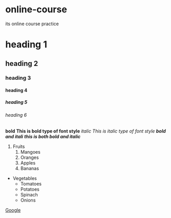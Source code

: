 # online-course
its online course practice
# heading 1
## heading 2
### heading 3
#### heading 4
##### heading 5
###### heading 6

**bold**
**This is bold type of font style**
*italic*
*This is italic type of font style*
***bold and itali***
***this is both bold and italic***

1. Fruits
    1. Mangoes
    2. Oranges
    3. Apples
    4. Bananas

* Vegetables
    * Tomatoes
    * Potatoes
    * Spinach
    * Onions

[Google](https://www.google.co.in/)
